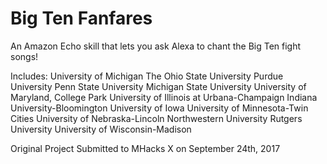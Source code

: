 # Big Ten Fanfares
An Amazon Echo skill that lets you ask Alexa to chant the Big Ten fight songs!

Includes:
University of Michigan
The Ohio State University
Purdue University
Penn State University
Michigan State University
University of Maryland, College Park
University of Illinois at Urbana-Champaign
Indiana University-Bloomington
University of Iowa
University of Minnesota-Twin Cities
University of Nebraska-Lincoln
Northwestern University
Rutgers University
University of Wisconsin-Madison


Original Project Submitted to MHacks X on September 24th, 2017
